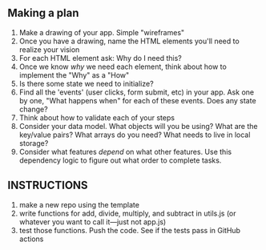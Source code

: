 ## Making a plan

1. Make a drawing of your app. Simple "wireframes"
2. Once you have a drawing, name the HTML elements you'll need to realize your vision
3. For each HTML element ask: Why do I need this?
4. Once we know _why_ we need each element, think about how to implement the "Why" as a "How"
5. Is there some state we need to initialize?
6. Find all the 'events' (user clicks, form submit, etc) in your app. Ask one by one, "What happens when" for each of these events. Does any state change?
7. Think about how to validate each of your steps
8. Consider your data model. What objects will you be using? What are the key/value pairs? What arrays do you need? What needs to live in local storage?
9. Consider what features _depend_ on what other features. Use this dependency logic to figure out what order to complete tasks.

## INSTRUCTIONS

1. make a new repo using the template
2. write functions for add, divide, multiply, and subtract in utils.js (or whatever you want to call it—just not app.js)
3. test those functions. Push the code. See if the tests pass in GitHub actions
